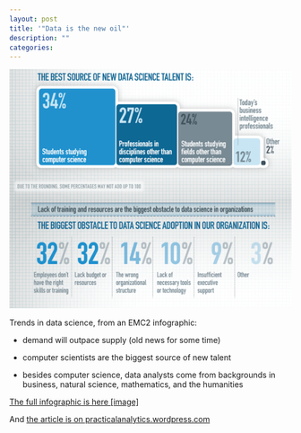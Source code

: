```yaml
---
layout: post
title: '"Data is the new oil"'
description: ""
categories: 
---
```


![Infographic](/img/blog/data-infographic.png)

Trends in data science, from an EMC2 infographic:  

* demand will outpace supply (old news for some time)  

* computer scientists are the biggest source of new talent  

* besides computer science, data analysts come from backgrounds in business, natural science, mathematics, and the humanities  


[The full infographic is here [image]](http://practicalanalytics.files.wordpress.com/2012/01/datascientistinfographic.jpg)

And [the article is on practicalanalytics.wordpress.com](http://practicalanalytics.wordpress.com/2012/01/22/data-scientist-infographic-new-skills-new-jobs/)
